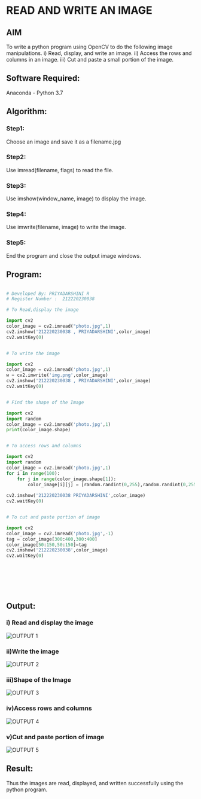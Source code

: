 # READ AND WRITE AN IMAGE
## AIM
To write a python program using OpenCV to do the following image manipulations.
i) Read, display, and write an image.
ii) Access the rows and columns in an image.
iii) Cut and paste a small portion of the image.

## Software Required:
Anaconda - Python 3.7
## Algorithm:
### Step1:
Choose an image and save it as a filename.jpg
### Step2:
Use imread(filename, flags) to read the file.
### Step3:
Use imshow(window_name, image) to display the image.
### Step4:
Use imwrite(filename, image) to write the image.
### Step5:
End the program and close the output image windows.


## Program:
```python

# Developed By: PRIYADARSHINI R
# Register Number :  212220230038

# To Read,display the image

import cv2
color_image = cv2.imread("photo.jpg",1)
cv2.imshow('212220230038 , PRIYADARSHINI',color_image)
cv2.waitKey(0)


# To write the image

import cv2
color_image = cv2.imread('photo.jpg',1)
w = cv2.imwrite('img.png',color_image)
cv2.imshow('212220230038 , PRIYADARSHINI',color_image)
cv2.waitKey(0)


# Find the shape of the Image

import cv2
import random
color_image = cv2.imread('photo.jpg',1)
print(color_image.shape)


# To access rows and columns

import cv2
import random
color_image = cv2.imread('photo.jpg',1)
for i in range(100):
    for j in range(color_image.shape[1]):
        color_image[i][j] = [random.randint(0,255),random.randint(0,255),random.randint(0,255)]
    
cv2.imshow('212220230038 PRIYADARSHINI',color_image)
cv2.waitKey(0)


# To cut and paste portion of image

import cv2
color_image = cv2.imread('photo.jpg',-1)
tag = color_image[300:400,300:400]
color_image[50:150,50:150]=tag
cv2.imshow('212220230038',color_image)
cv2.waitKey(0)








```
## Output:

### i) Read and display the image

![OUTPUT 1](https://user-images.githubusercontent.com/81132849/161373328-3cf00dce-1d77-4887-baff-5581ed998b40.png)

### ii)Write the image

![OUTPUT 2](https://user-images.githubusercontent.com/81132849/161373450-ac2844b4-2ccf-46b5-b232-5ab5ff211387.png)

### iii)Shape of the Image

![OUTPUT 3](https://user-images.githubusercontent.com/81132849/161373462-ca79f599-f330-4891-b519-986f729fe940.png)

### iv)Access rows and columns

![OUTPUT 4](https://user-images.githubusercontent.com/81132849/161373486-3eaf74f5-81df-4834-9cd7-4868372f3f20.png)

### v)Cut and paste portion of image

![OUTPUT 5](https://user-images.githubusercontent.com/81132849/161373506-21cfa7cc-6004-4253-8339-9e8f9ea60d1e.png)



## Result:
Thus the images are read, displayed, and written successfully using the python program.


